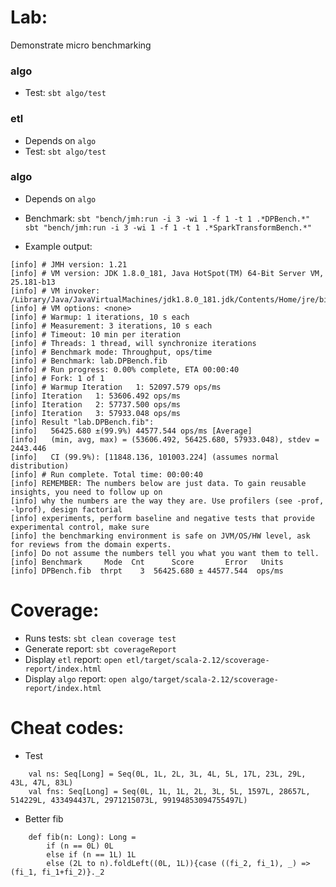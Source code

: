 # Lab:
Demonstrate micro benchmarking

### algo
* Test:
`sbt algo/test`

### etl
* Depends on `algo`
* Test:
`sbt algo/test`

### algo
* Depends on `algo`
* Benchmark:
`sbt "bench/jmh:run -i 3 -wi 1 -f 1 -t 1 .*DPBench.*"`
`sbt "bench/jmh:run -i 3 -wi 1 -f 1 -t 1 .*SparkTransformBench.*"`

* Example output:
```$text
[info] # JMH version: 1.21
[info] # VM version: JDK 1.8.0_181, Java HotSpot(TM) 64-Bit Server VM, 25.181-b13
[info] # VM invoker: /Library/Java/JavaVirtualMachines/jdk1.8.0_181.jdk/Contents/Home/jre/bin/java
[info] # VM options: <none>
[info] # Warmup: 1 iterations, 10 s each
[info] # Measurement: 3 iterations, 10 s each
[info] # Timeout: 10 min per iteration
[info] # Threads: 1 thread, will synchronize iterations
[info] # Benchmark mode: Throughput, ops/time
[info] # Benchmark: lab.DPBench.fib
[info] # Run progress: 0.00% complete, ETA 00:00:40
[info] # Fork: 1 of 1
[info] # Warmup Iteration   1: 52097.579 ops/ms
[info] Iteration   1: 53606.492 ops/ms
[info] Iteration   2: 57737.500 ops/ms
[info] Iteration   3: 57933.048 ops/ms
[info] Result "lab.DPBench.fib":
[info]   56425.680 ±(99.9%) 44577.544 ops/ms [Average]
[info]   (min, avg, max) = (53606.492, 56425.680, 57933.048), stdev = 2443.446
[info]   CI (99.9%): [11848.136, 101003.224] (assumes normal distribution)
[info] # Run complete. Total time: 00:00:40
[info] REMEMBER: The numbers below are just data. To gain reusable insights, you need to follow up on
[info] why the numbers are the way they are. Use profilers (see -prof, -lprof), design factorial
[info] experiments, perform baseline and negative tests that provide experimental control, make sure
[info] the benchmarking environment is safe on JVM/OS/HW level, ask for reviews from the domain experts.
[info] Do not assume the numbers tell you what you want them to tell.
[info] Benchmark     Mode  Cnt      Score       Error   Units
[info] DPBench.fib  thrpt    3  56425.680 ± 44577.544  ops/ms
```

# Coverage:
* Runs tests: `sbt clean coverage test`
* Generate report: `sbt coverageReport`
* Display `etl` report: `open etl/target/scala-2.12/scoverage-report/index.html`
* Display `algo` report: `open algo/target/scala-2.12/scoverage-report/index.html`

# Cheat codes:
* Test
```$scala
    val ns: Seq[Long] = Seq(0L, 1L, 2L, 3L, 4L, 5L, 17L, 23L, 29L, 43L, 47L, 83L)
    val fns: Seq[Long] = Seq(0L, 1L, 1L, 2L, 3L, 5L, 1597L, 28657L, 514229L, 433494437L, 2971215073L, 99194853094755497L)
```
* Better fib
```$scala
    def fib(n: Long): Long =
        if (n == 0L) 0L
        else if (n == 1L) 1L
        else (2L to n).foldLeft((0L, 1L)){case ((fi_2, fi_1), _) => (fi_1, fi_1+fi_2)}._2
```
